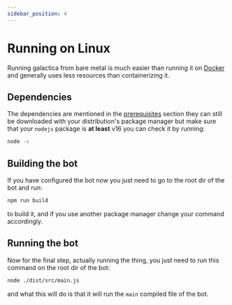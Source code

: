 ```yaml
---
sidebar_position: 4
---
```


# Running on Linux
Running galactica from bare metal is much easier than running it on [Docker](./running-docker.md) and generally uses less resources than containerizing it.

## Dependencies
The dependencies are mentioned in the [prerequisites](../intro.md) section they can still be downloaded with your distribution's package manager but make sure that your `nodejs` package is **at least** v16 you can check it by running:
```bash
node -v
```

## Building the bot
If you have configured the bot now you just need to go to the root dir of the bot and run:
```bash
npm run build
```
to build it, and if you use another package manager change your command accordingly.

## Running the bot
Now for the final step, actually running the thing, you just need to run this command on the root dir of the bot:
```bash
node ./dist/src/main.js
```
and what this will do is that it will run the `main` compiled file of the bot.
